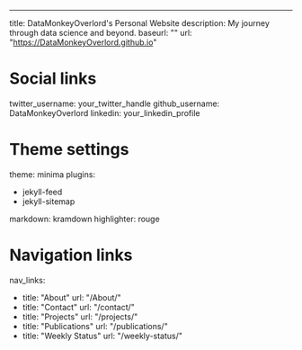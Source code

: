 ---
title: DataMonkeyOverlord's Personal Website
description: My journey through data science and beyond.
baseurl: ""
url: "https://DataMonkeyOverlord.github.io"

# Social links
twitter_username: your_twitter_handle
github_username: DataMonkeyOverlord
linkedin: your_linkedin_profile

# Theme settings
theme: minima
plugins:
  - jekyll-feed
  - jekyll-sitemap

markdown: kramdown
highlighter: rouge

# Navigation links
nav_links:
  - title: "About"
    url: "/About/"
  - title: "Contact"
    url: "/contact/"
  - title: "Projects"
    url: "/projects/"
  - title: "Publications"
    url: "/publications/"
  - title: "Weekly Status"
    url: "/weekly-status/"


